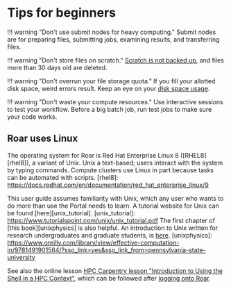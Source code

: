 # Tips for beginners

!!! warning "Don't use submit nodes for heavy computing."
     Submit nodes are for preparing files, submitting jobs, 
     examining results, and transferring files.

!!! warning "Don't store files on scratch."
     [Scratch is not backed up](../file-system/file-storage.md/#quotas), 
     and files more than 30 days old are deleted.

!!! warning "Don't overrun your file storage quota."
     If you fill your allotted disk space, weird errors result.
     Keep an eye on your [disk space usage](../file-system/file-storage.md/#quotas).

!!! warning "Don't waste your compute resources."
     Use interactive sessions to test your workflow.
     Before a big batch job, run test jobs to make sure your code works.

## Roar uses Linux

The operating system for Roar is Red Hat Enterprise Linux 8 ([RHEL8][rhel8]),
a variant of Unix.
Unix a text-based; users interact with the system by typing commands.
Compute clusters use Linux
in part because tasks can be automated with scripts.
[rhel8]: https://docs.redhat.com/en/documentation/red_hat_enterprise_linux/9

This user guide assumes familiarity with Unix,
which any user who wants to do more than use the Portal needs to learn.
A tutorial website for Unix can be found [here][unix_tutorial].
[unix_tutorial]: https://www.tutorialspoint.com/unix/unix_tutorial.pdf
The first chapter of [this book][unixphysics] is also helpful.
An introduction to Unix
written for research undergraduates and graduate students,
is [here](../pdf/unixGuide.pdf).
[unixphysics]: https://www.oreilly.com/library/view/effective-computation-in/9781491901564/?sso_link=yes&sso_link_from=pennsylvania-state-university

See also the online lesson [HPC Carpentry lesson "Introduction
to Using the Shell in a HPC Context"](https://www.hpc-carpentry.org/hpc-shell/),
which can be followed after [logging onto Roar](connecting.md/#ssh).






